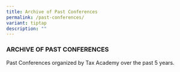 ```yaml
---
title: Archive of Past Conferences
permalink: /past-conferences/
variant: tiptap
description: ""
---
```

<h3><strong>ARCHIVE OF PAST CONFERENCES </strong></h3>
<p>Past Conferences organized by Tax Academy over the past 5 years.</p>